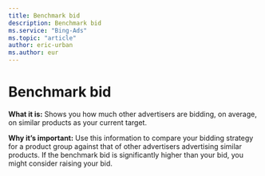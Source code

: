 ```yaml
---
title: Benchmark bid
description: Benchmark bid
ms.service: "Bing-Ads"
ms.topic: "article"
author: eric-urban
ms.author: eur
---
```


# Benchmark bid

**What it is:**     Shows you how much other advertisers are bidding, on average, on similar products as your current target.

**Why it’s important:**     Use this information to compare your bidding strategy for a product group against that of other advertisers advertising similar products. If the benchmark bid is significantly higher than your bid, you might consider raising your bid.



